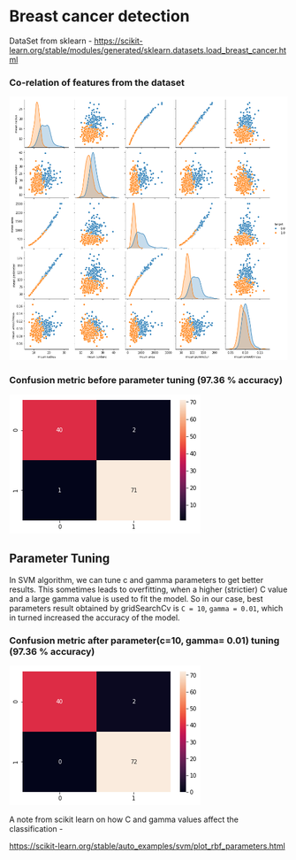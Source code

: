 # Breast cancer detection

DataSet from sklearn - https://scikit-learn.org/stable/modules/generated/sklearn.datasets.load_breast_cancer.html

### Co-relation of features from the dataset

![Pair plot of some features](breast-cancer-pair-plot.png)

### Confusion metric before parameter tuning (97.36 % accuracy)
![confusion metric before parameter tuning](confusion-metric-before-parameter-tuning.png)


## Parameter Tuning

In SVM algorithm, we can tune c and gamma parameters to get better results. This sometimes leads to overfitting, when a higher (strictier) C value and a large gamma value is used to fit the model. So in our case, best parameters result obtained by gridSearchCv is `C = 10`, `gamma = 0.01`, which in turned increased the accuracy of the model.

### Confusion metric after parameter(c=10, gamma= 0.01) tuning (97.36 % accuracy)
![confusion metric after parameter tuning](confusion-metric-after-parameter-tuning.png)

A note from scikit learn on how C and gamma values affect the classification - 

https://scikit-learn.org/stable/auto_examples/svm/plot_rbf_parameters.html
